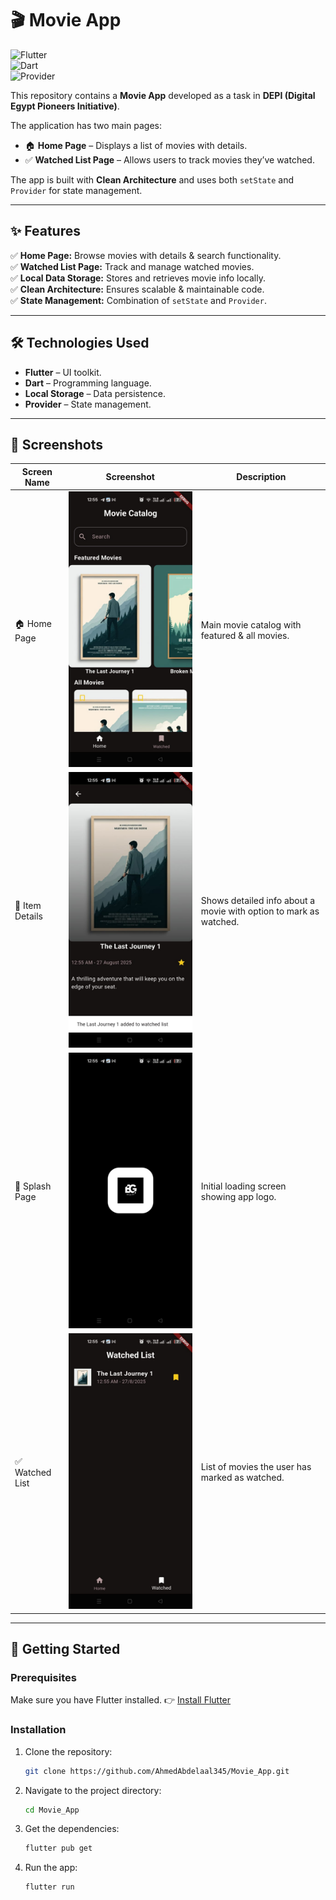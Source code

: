 # 🎬 Movie App  

![Flutter](https://img.shields.io/badge/Flutter-02569B?style=for-the-badge&logo=flutter&logoColor=white)  
![Dart](https://img.shields.io/badge/Dart-0175C2?style=for-the-badge&logo=dart&logoColor=white)  
![Provider](https://img.shields.io/badge/Provider-FFCA28?style=for-the-badge&logo=flutter&logoColor=black)  

This repository contains a **Movie App** developed as a task in **DEPI (Digital Egypt Pioneers Initiative)**.  

The application has two main pages:  

- 🏠 **Home Page** – Displays a list of movies with details.  
- ✅ **Watched List Page** – Allows users to track movies they’ve watched.  

The app is built with **Clean Architecture** and uses both `setState` and `Provider` for state management.  

---

## ✨ Features  

✅ **Home Page:** Browse movies with details & search functionality.  
✅ **Watched List Page:** Track and manage watched movies.  
✅ **Local Data Storage:** Stores and retrieves movie info locally.  
✅ **Clean Architecture:** Ensures scalable & maintainable code.  
✅ **State Management:** Combination of `setState` and `Provider`.  

---

## 🛠️ Technologies Used  

- **Flutter** – UI toolkit.  
- **Dart** – Programming language.  
- **Local Storage** – Data persistence.  
- **Provider** – State management.  

---

## 📸 Screenshots  

| Screen Name | Screenshot | Description |
|---|---|---|
| 🏠 Home Page | ![Home Page](assets/images/screanshot/home_page.jpg) | Main movie catalog with featured & all movies. |
| 🎥 Item Details | ![Item Details Page](assets/images/screanshot/item_details.jpg) | Shows detailed info about a movie with option to mark as watched. |
| 🚀 Splash Page | ![Splash Page](assets/images/screanshot/splach_page.jpg) | Initial loading screen showing app logo. |
| ✅ Watched List | ![Watched List Page](assets/images/screanshot/watched_page.jpg) | List of movies the user has marked as watched. |

---

## 🚀 Getting Started  

### Prerequisites  
Make sure you have Flutter installed. 👉 [Install Flutter](https://flutter.dev/docs/get-started/install)  

### Installation  

1. Clone the repository:  
    ```bash
    git clone https://github.com/AhmedAbdelaal345/Movie_App.git
    ```
2. Navigate to the project directory:  
    ```bash
    cd Movie_App
    ```
3. Get the dependencies:  
    ```bash
    flutter pub get
    ```
4. Run the app:  
    ```bash
    flutter run
    ```
